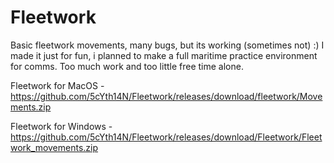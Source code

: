 # Fleetwork

Basic fleetwork movements, many bugs, but its working (sometimes not) :)
I made it just for fun, i planned to make a full maritime practice environment for comms. Too much work and too little free time alone.

Fleetwork for MacOS - https://github.com/5cYth14N/Fleetwork/releases/download/fleetwork/Movements.zip

Fleetwork for Windows - https://github.com/5cYth14N/Fleetwork/releases/download/Fleetwork/Fleetwork_movements.zip
